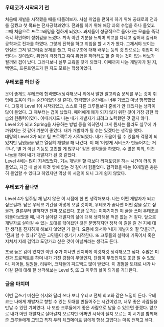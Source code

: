 ### 우테코가 시작되기 전

처음에 개발을 시작했을 때를 떠올려보자. 사실 취업을 편하게 하기 위해 공대로의 전과를 꿈꿨고 첫 목표는 전자공학과였다.
전과를 하기 위해 해당 과의 수업을 하나 들었고 그때 처음으로 프로그래밍을 접하게 되었다.
과제들이 성공적으로 돌아가는 모습을 즉각즉각 확인하며 성취감을 느꼈다. 꼐속 이런 기분을 느끼며 학교를 다니고 싶어서 컴퓨터 공학과로 전과를 하였다.
그렇게 진학을 하고 취업을 할 시기가 왔다. 그제서야 보이는 현실은 그저 알고리즘 문제를 풀고, 자료구조에 대해 배우는 등의 것 만으로는 취업이 어렵다는 것이었다.
취업이 걱정되고 혹여 취업을 하더라도 할 줄 아는 것이 없는 바보가 될까봐 겁이 났다.
그러다보니 실무 교육을 찾게 되었다. 이때까지 나는 개발자가 뭔 지, 백엔드, 프론트엔드가 뭔 지도 모르는 학생이었다.

### 우테코를 하던 중

운이 좋게도 우테코에 합격했다(생각해보니 위에서 말한 알고리즘 문제를 푸는 것이 취업에 도움이 되는 순간이었던 것 같다).
합격했던 순간에는 너무 기쁘고 마냥 행복했었다.
그렇게 Level 1이 시작되었고, 스스로 다른 크루들보다 준비가 안 돼있다는 생각이 많이 들었다. 그 때부터는 겁이 났었다.
페어에게 폐가 되지 않기 위한 것이 가장 강한 학습의 원동력이였다.
이때까지도 나는 내가 개발자가 되려고 노력했던 것 같지 않다. <br>
Level 2가 되고 Spring을 사용하는 방법 등을 익히면서 그게 뭔지는 몰라도 실무에 가까워지는 것 같아 기분이 좋았다. 
내가 개발자가 될 수는 있겠다는 생각을 했다.<br>
대망의 Level 3가 되고 팀 프로젝트가 시작되었다. 
내가 도움이 될 수 있을까 걱정이 되었지만 팀원들을 믿고 열심히 개발을 해 나갔다.
이 때 ‘이렇게 서비스가 만들어지는 거구나’, ‘별 거 아닌 기능도 고민할 게 많구나’ 같은 생각들을 하였다.
수 많은 회의, 의견 나눔을 하며 내가 개발자가 된 것 같았다.<br>
Level 4에는 많이 지쳐있었다. 기능 개발을 할 때보다 리팩토링을 하는 시간이 더욱 힘들었고, 지금 내 삶에 이것 밖에 없는 것 같아서 힘들었다.
합격했을 때는 10개월은 충분히 몰입할 수 있다고 하였지만 막상 이 시점이 되니 그게 쉽지 않았다.

### 우테코가 끝나면

Level 4가 일주일 채 남지 않은 이 시점에 한 번 생각해보자. 나는 어떤 개발자가 되고 싶은걸까.
남은 우테코 기간을 어떻게 보낼 것이며, 우테코가 끝나면 어떤 삶을 살고 싶을까. 결론부터 말하자면 진짜 모르겠다.
조금 웃기는 이야기지만 이 글을 쓰며 우테코를 되돌아보았을 때, 내가 살아갈 개발자의 삶에 대해 생각해본 적은 없는 거 같다.
앞으로 개발자로 살아갈 수 있는 토대를 닦아왔던 것은 분명하지만 정작 이 길을 갈 건 지에 대한 생각을 진지하게 해보지 않았던 거 같다.
요즘에 와서야 ‘내가 개발자와 잘 맞을까?’, ‘진짜 할 수 있나?’ 같은 고민들이 생기기 시작한다.
또 크루들의 실력에 기죽어서 혹은 지쳐서 지레 겁먹고 도망가고 싶은 것이 아닐까라는 생각도 든다.

조금 늦은 감이 있지만 이번 주가 지나면 진지하게 이것저것 생각해보고 싶다.
수많은 미션과 프로젝트를 하며 내가 가진 강점이 무엇인지, 단점이 무엇인지도 조금 알 수 있었다.
페어들, 팀원들, 리뷰어, 코치들의 피드백도 많이 받았다.
이 경험을 토대로 내가 나아갈 길에 대해 잘 생각해보는 Level 5, 또 그 이후의 삶이 되기를 기대한다.

### 글을 마치며

이번 글쓰기 미션은 취지와 달리 쓰다 보니 우테코 전체 회고와 같은 느낌이 든다. 
우테코는 나에게 개발자로 향할 수 있는 토대를 만들어주는 시간이었고, 너무 좋은 사람들을 만날 수 있던 기회였다.
나 또한 크루들에게 좋은 사람으로 남을 수 있으면 좋겠다.
앞으로 내가 어떤 개발자로 살아갈지 모르지만 어쩌면 시작이 될지 모르는 이 시기를 함께해준 크루들에게 고맙고 특히 우리 체크메이트 팀에게 항상 고맙다는 마음 전하고 싶다.
